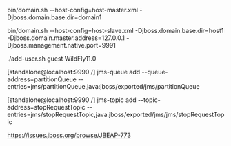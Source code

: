 
bin/domain.sh --host-config=host-master.xml -Djboss.domain.base.dir=domain1

bin/domain.sh --host-config=host-slave.xml -Djboss.domain.base.dir=host1 -Djboss.domain.master.address=127.0.0.1 -Djboss.management.native.port=9991

./add-user.sh 
guest
WildFly11.0

[standalone@localhost:9990 /] 
jms-queue add --queue-address=partitionQueue --entries=jms/partitionQueue,java:jboss/exported/jms/partitionQueue

[standalone@localhost:9990 /] 
jms-topic add --topic-address=stopRequestTopic --entries=jms/stopRequestTopic,java:jboss/exported/jms/jms/stopRequestTopic

<jms-queue name="partitionQueue" entries="jms/partitionQueue java:jboss/exported/jms/partitionQueue"/>
<jms-topic name="stopRequestTopic" entries="jms/stopRequestTopic java:jboss/exported/jms/jms/stopRequestTopic"/>
                
                
https://issues.jboss.org/browse/JBEAP-773
<module-option name="unauthenticatedIdentity" value="guest"/>

<subsystem xmlns="urn:jboss:domain:messaging-activemq:1.1">
            <server name="default">
                <security enabled="false"/>
                <cluster password="${jboss.messaging.cluster.password:CHANGE ME!!}"/>